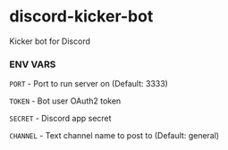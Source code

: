 # discord-kicker-bot
Kicker bot for Discord

### ENV VARS

`PORT` - Port to run server on (Default: 3333)

`TOKEN` - Bot user OAuth2 token

`SECRET` - Discord app secret

`CHANNEL` - Text channel name to post to (Default: general)